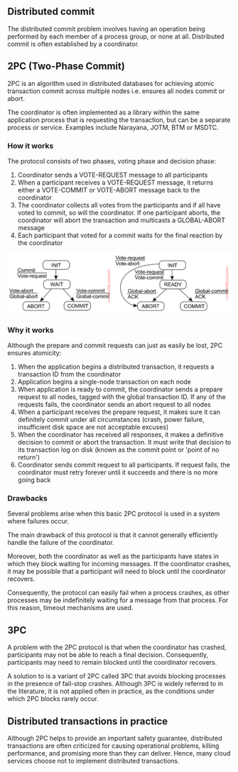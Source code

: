 ## Distributed commit

The distributed commit problem involves having an operation being performed by each member of a process group, or none at all. Distributed commit is often established by a coordinator.

## 2PC (Two-Phase Commit)

2PC is an algorithm used in distributed databases for achieving atomic transaction commit across multiple nodes i.e. ensures all nodes commit or abort.

The coordinator is often implemented as a library within the same application process that is requesting the transaction, but can be a separate process or service. Examples include Narayana, JOTM, BTM or MSDTC.

### How it works

The protocol consists of two phases, voting phase and decision phase:

1. Coordinator sends a VOTE-REQUEST message to all participants
2. When a participant receives a VOTE-REQUEST message, it returns either a VOTE-COMMIT or VOTE-ABORT message back to the coordinator
3. The coordinator collects all votes from the participants and if all have voted to commit, so will the coordinator. If one participant aborts, the coordinator will abort the transaction and multicasts a GLOBAL-ABORT message
4. Each participant that voted for a commit waits for the final reaction by the coordinator

<img src="../assets/2PC.png">

### Why it works

Although the prepare and commit requests can just as easily be lost, 2PC ensures atomicity:

1. When the application begins a distributed transaction, it requests a transaction ID from the coordinator
2. Application begins a single-node transaction on each node
3. When application is ready to commit, the coordinator sends a prepare request to all nodes, tagged with the global transaction ID. If any of the requests fails, the coordinator sends an abort request to all nodes
4. When a participant receives the prepare request, it makes sure it can definitely commit under all circumstances (crash, power failure, insufficient disk space are not acceptable excuses)
5. When the coordinator has received all responses, it makes a definitive decision to commit or abort the transaction. It must write that decision to its transaction log on disk (known as the commit point or 'point of no return')
6. Coordinator sends commit request to all participants. If request fails, the coordinator must retry forever until it succeeds and there is no more going back

### Drawbacks

Several problems arise when this basic 2PC protocol is used in a system where failures occur.

The main drawback of this protocol is that it cannot generally efficiently handle the failure of the coordinator.

Moreover, both the coordinator as well as the participants have states in which they block waiting for incoming messages. If the coordinator crashes, it may be possible that a participant will need to block until the coordinator recovers.

Consequently, the protocol can easily fail when a process crashes, as other processes may be indefinitely waiting for a message from that process. For this reason, timeout mechanisms are used.

## 3PC

A problem with the 2PC protocol is that when the coordinator has crashed, participants may not be able to reach a final decision. Consequently, participants may need to remain blocked until the coordinator recovers.

A solution to is a variant of 2PC called 3PC that avoids blocking processes in the presence of fail-stop crashes. Although 3PC is widely referred to in the literature, it is not applied often in practice, as the conditions under which 2PC blocks rarely occur.

## Distributed transactions in practice

Although 2PC helps to provide an important safety guarantee, distributed transactions are often criticized for causing operational problems, killing performance, and promising more than they can deliver. Hence, many cloud services choose not to implement distributed transactions.
